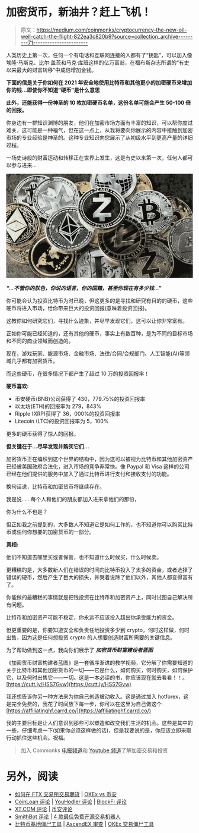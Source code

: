 # 加密货币，新油井？赶上飞机！

> 原文：<https://medium.com/coinmonks/cryptocurrency-the-new-oil-well-catch-the-flight-822ea3c820b9?source=collection_archive---------71----------------------->

人类历史上第一次，任何一个有电话和互联网连接的人都有了“钥匙”，可以加入像埃隆·马斯克、比尔·盖茨和马克·库班这样的亿万富翁，在福布斯杂志所谓的“有史以来最大的财富转移”中成倍增加金钱。

**下面的信是关于你如何在 2021 年安全地使用比特币和其他更小的加密硬币来增加你的钱…即使你不知道“硬币”是什么意思**

**此外，还能获得一份神圣的 10 枚加密硬币名单，这份名单可能会产生 50-100 倍的回报。**

你身边有一群知识渊博的朋友，他们在加密市场方面有丰富的知识，可以帮你度过难关，这可能是一种福气，但在这一点上，从我将要向你展示的内容中接触到加密市场的专业经验是神圣的。这种专业知识向您展示了从初级水平到更高产量的详细过程。

一场史诗般的财富运动和转移正在世界上发生，这是有史以来第一次，任何人都可以参与进来…

![](img/397538f3df99f0860e5607518c5a968e.png)

***“…不管你的肤色，你说的语言，你的国籍，甚至你现在有多少钱…”***

你可能会认为投资比特币为时已晚，但这更多的是寻找和研究有目的的硬币，这些硬币将进入市场，给你带来巨大的投资回报(意味着投资回报)。

这教你如何研究它们，寻找什么迹象，并尽早发现它们，这可以让你非常富有。

正如你可能已经知道的，还有其他的硬币，事实上有数百种，是为不同的目标市场和不同的商业领域而创造的。

现在，游戏玩家、能源市场、金融市场、法律/合同/合规部门、人工智能(AI)等领域几乎都有加密货币。

而这些硬币，在很多情况下都产生了超过 10 万的投资回报率！

**硬币喜欢:**

*   币安硬币(BNB)公司获得了 430，779.75%的投资回报率
*   以太坊(ETH)的回报率为 279，843%
*   Ripple (XRP)获得了 36，000%的投资回报率
*   Litecoin (LTC)的投资回报率为 5，100%

更多的硬币获得了惊人的回报。

**但关键在于…尽早发现并购买它们…**

加密货币正在编织到这个世界的结构中，因为这可以被视为比特币和其他加密资产已经被美国政府合法化，进入市场的竞争非常快。像 Paypal 和 Visa 这样的公司已经在他们提供的服务中加入了通过比特币进行支付和接收支付的功能。

换句话说，比特币和加密货币将继续存在。

我是说……每个人和他们的朋友都加入进来拿他们的那份，

你为什么不也是？

但正如我之前提到的，大多数人不知道它是如何工作的，也不知道你可以购买比特币或任何你想要的加密货币的一部分。

**真相:**

他们不知道去哪里买或者保管，也不知道什么时候买，什么时候卖。

更糟糕的是，大多数新人们在错误的时间向比特币投入了太多的资金，或者选择了错误的硬币，然后产生了巨大的损失，并哭着说除了他们以外，其他人都变得富有了。

你能做的最糟糕的事情就是把钱投资在比特币和加密资产上，同时试图自己解决所有问题。

比特币和加密资产可能不稳定，你永远不应该投入超出你承受能力的资金。

但更重要的是，你要知道安全和负责任地投资多少到 crypto，何时这样做，何时出售，因为这是任何想投资 crypto 的人想要创造财富所需要的关键信息。

为了帮助做到这一点，我向你们展示了 ***加密货币财富建设者蓝图***

《加密货币财富构建者蓝图》是一套循序渐进的教学视频，它分解了你需要知道的关于比特币和其他加密货币的一切——它是什么，如何购买，何时购买，如何保护它，以及何时出售它——一切。这是一本必读的书，你应该现在就去看看！！。[https://cutt.ly/HSS7Gvw](https://cutt.ly/HSS7Gvw)

我还想告诉你另一种方法来为你自己创造被动收入。这是通过加入 hotforex，这是完全免费的，我花了时间放下每一步，你可以在这里为自己做这个[https://affiliatinghf.carrd.co/](https://affiliatinghf.carrd.co/)

我的主要目标是让人们意识到那些可以塑造和改变我们生活的机会。这些是其中的一些，仔细考虑一下(如果你必须这样做的话)，但是我要说的是，你应该立即采取行动抓住这些机会。祝福。

> 加入 Coinmonks [电报频道](https://t.me/coincodecap)和 [Youtube 频道](https://www.youtube.com/c/coinmonks/videos)了解加密交易和投资

# 另外，阅读

*   [如何在 FTX 交易所交易期货](https://coincodecap.com/ftx-futures-trading) | [OKEx vs 币安](https://coincodecap.com/okex-vs-binance)
*   [CoinLoan 评论](https://coincodecap.com/coinloan-review) | [YouHodler 评论](/coinmonks/youhodler-4-easy-ways-to-make-money-98969b9689f2) | [BlockFi 评论](https://coincodecap.com/blockfi-review)
*   [XT.COM 评论](https://coincodecap.com/profittradingapp-for-binance) | [币安评论](https://coincodecap.com/xt-com-review)
*   [SmithBot 评论](https://coincodecap.com/smithbot-review) | [4 款最佳免费开源交易机器人](https://coincodecap.com/free-open-source-trading-bots)
*   [比特币基地僵尸工具](/coinmonks/coinbase-bots-ac6359e897f3) | [AscendEX 审查](/coinmonks/ascendex-review-53e829cf75fa) | [OKEx 交易僵尸工具](/coinmonks/okex-trading-bots-234920f61e60)